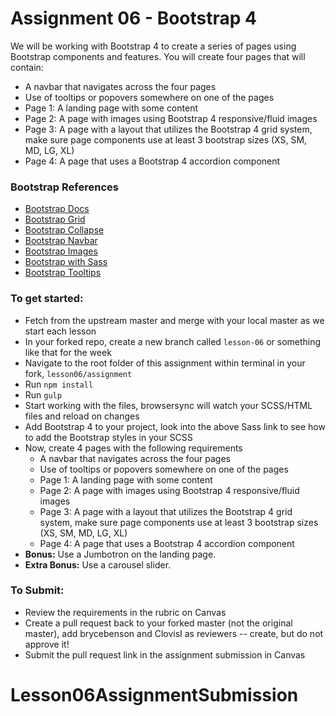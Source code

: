 # Assignment 06 - Bootstrap 4

We will be working with Bootstrap 4 to create a series of pages using Bootstrap components and features. You will create four pages that will contain:
- A navbar that navigates across the four pages
- Use of tooltips or popovers somewhere on one of the pages
- Page 1: A landing page with some content
- Page 2: A page with images using Bootstrap 4 responsive/fluid images
- Page 3: A page with a layout that utilizes the Bootstrap 4 grid system, make sure page components use at least 3 bootstrap sizes (XS, SM, MD, LG, XL)
- Page 4: A page that uses a Bootstrap 4 accordion component

### Bootstrap References
- [Bootstrap Docs](https://getbootstrap.com/docs/4.3/getting-started/introduction/)
- [Bootstrap Grid](https://getbootstrap.com/docs/4.3/layout/grid/)
- [Bootstrap Collapse](https://getbootstrap.com/docs/4.3/components/collapse/)
- [Bootstrap Navbar](https://getbootstrap.com/docs/4.3/components/navbar/)
- [Bootstrap Images](https://getbootstrap.com/docs/4.3/content/images/)
- [Bootstrap with Sass](https://getbootstrap.com/docs/4.3/getting-started/theming/#sass)
- [Bootstrap Tooltips](https://getbootstrap.com/docs/4.3/components/tooltips/)


### To get started:
- 	Fetch from the upstream master and merge with your local master as we start each lesson
-	In your forked repo, create a new branch called `lesson-06` or something like that for the week
-   Navigate to the root folder of this assignment within terminal in your fork, `lesson06/assignment`
-   Run `npm install`
-   Run `gulp`
-   Start working with the files, browsersync will watch your SCSS/HTML files and reload on changes
- 	Add Bootstrap 4 to your project, look into the above Sass link to see how to add the Bootstrap styles in your SCSS
- 	Now, create 4 pages with the following requirements
	- 	A navbar that navigates across the four pages
	- 	Use of tooltips or popovers somewhere on one of the pages
	- 	Page 1: A landing page with some content
	- 	Page 2: A page with images using Bootstrap 4 responsive/fluid images
	- 	Page 3: A page with a layout that utilizes the Bootstrap 4 grid system, make sure page 			components use at least 3 bootstrap sizes (XS, SM, MD, LG, XL)
	- 	Page 4: A page that uses a Bootstrap 4 accordion component
- 	**Bonus:**  Use a Jumbotron on the landing page.  
- 	**Extra Bonus:**  Use a carousel slider. 

### To Submit:
- Review the requirements in the rubric on Canvas
- Create a pull request back to your forked master (not the original master), add brycebenson and ClovisI as reviewers -- create, but do not approve it!
- Submit the pull request link in the assignment submission in Canvas

# Lesson06AssignmentSubmission

